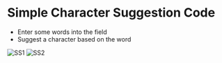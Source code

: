 # Simple Character Suggestion Code
- Enter some words into the field <br>
- Suggest a character based on the word

![SS1](https://github.com/AlfredhoPranoto/SimpleSuggestion/assets/106728577/ee660366-516a-4736-aad4-fc40db84b3d8)
![SS2](https://github.com/AlfredhoPranoto/SimpleSuggestion/assets/106728577/1b789b19-8b36-4925-8947-734e5ec89963)
